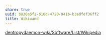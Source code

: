 ```yaml
---
share: true
uuid: b830a5f1-b10d-4728-941b-b3adfef36ff2
title: Wikiwand
---
```

[dentropydaemon-wiki/Software/List/Wikipedia](/dentropydaemon-wiki/Software/List/Wikipedia)